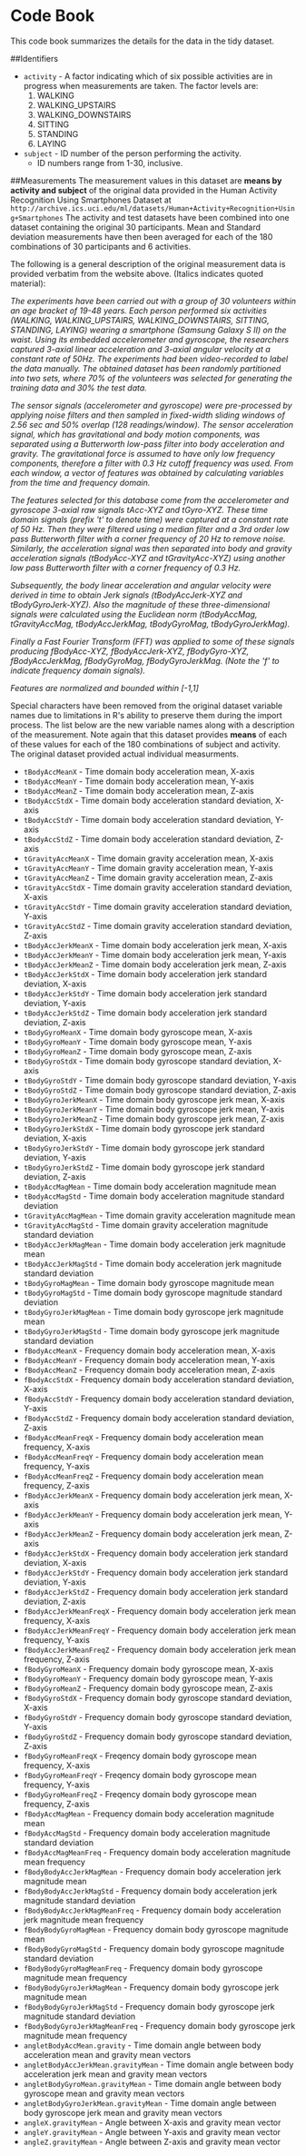 # Code Book
This code book summarizes the details for the data in the tidy dataset.

##Identifiers
* `activity` - A factor indicating which of six possible activities are in progress when measurements are taken. The factor levels are:
     1. WALKING
     2. WALKING_UPSTAIRS
     3. WALKING_DOWNSTAIRS
     4. SITTING
     5. STANDING
     6. LAYING
* `subject` - ID number of the person performing the activity.
     * ID numbers range from 1-30, inclusive.

##Measurements
The measurement values in this dataset are **means by activity and subject** of the original data provided in the Human Activity Recognition Using Smartphones Dataset at `http://archive.ics.uci.edu/ml/datasets/Human+Activity+Recognition+Using+Smartphones`
The activity and test datasets have been combined into one dataset containing the original 30 participants. Mean and Standard deviation measurements have then been averaged for each of the 180 combinations of 30 participants and 6 activities.

The following is a general description of the original measurement data is provided verbatim from the website above. (Italics indicates quoted material):

*The experiments have been carried out with a group of 30 volunteers within an age bracket of 19-48 years. Each person performed six activities (WALKING, WALKING_UPSTAIRS, WALKING_DOWNSTAIRS, SITTING, STANDING, LAYING) wearing a smartphone (Samsung Galaxy S II) on the waist. Using its embedded accelerometer and gyroscope, the researchers captured 3-axial linear acceleration and 3-axial angular velocity at a constant rate of 50Hz. The experiments had been video-recorded to label the data manually. The obtained dataset has been randomly partitioned into two sets, where 70% of the volunteers was selected for generating the training data and 30% the test data.* 

*The sensor signals (accelerometer and gyroscope) were pre-processed by applying noise filters and then sampled in fixed-width sliding windows of 2.56 sec and 50% overlap (128 readings/window). The sensor acceleration signal, which has gravitational and body motion components, was separated using a Butterworth low-pass filter into body acceleration and gravity. The gravitational force is assumed to have only low frequency components, therefore a filter with 0.3 Hz cutoff frequency was used. From each window, a vector of features was obtained by calculating variables from the time and frequency domain.*

*The features selected for this database come from the accelerometer and gyroscope 3-axial raw signals tAcc-XYZ and tGyro-XYZ. These time domain signals (prefix 't' to denote time) were captured at a constant rate of 50 Hz. Then they were filtered using a median filter and a 3rd order low pass Butterworth filter with a corner frequency of 20 Hz to remove noise. Similarly, the acceleration signal was then separated into body and gravity acceleration signals (tBodyAcc-XYZ and tGravityAcc-XYZ) using another low pass Butterworth filter with a corner frequency of 0.3 Hz.*

*Subsequently, the body linear acceleration and angular velocity were derived in time to obtain Jerk signals (tBodyAccJerk-XYZ and tBodyGyroJerk-XYZ). Also the magnitude of these three-dimensional signals were calculated using the Euclidean norm (tBodyAccMag, tGravityAccMag, tBodyAccJerkMag, tBodyGyroMag, tBodyGyroJerkMag).*

*Finally a Fast Fourier Transform (FFT) was applied to some of these signals producing fBodyAcc-XYZ, fBodyAccJerk-XYZ, fBodyGyro-XYZ, fBodyAccJerkMag, fBodyGyroMag, fBodyGyroJerkMag. (Note the 'f' to indicate frequency domain signals).*

*Features are normalized and bounded within [-1,1]*

Special characters have been removed from the original dataset variable names due to limitations in R's ability to preserve them during the import process. The list below are the new variable names along with a description of the measurement. Note again that this dataset provides **means** of each of these values for each of the 180 combinations of subject and activity. The original dataset provided actual individual measurments.

* `tBodyAccMeanX` - Time domain body acceleration mean, X-axis
* `tBodyAccMeanY` - Time domain body acceleration mean, Y-axis
* `tBodyAccMeanZ` - Time domain body acceleration mean, Z-axis
* `tBodyAccStdX` - Time domain body acceleration standard deviation, X-axis
* `tBodyAccStdY` - Time domain body acceleration standard deviation, Y-axis
* `tBodyAccStdZ` - Time domain body acceleration standard deviation, Z-axis
* `tGravityAccMeanX` - Time domain gravity acceleration mean, X-axis
* `tGravityAccMeanY` - Time domain gravity acceleration mean, Y-axis
* `tGravityAccMeanZ` - Time domain gravity acceleration mean, Z-axis
* `tGravityAccStdX` - Time domain gravity acceleration standard deviation, X-axis
* `tGravityAccStdY` - Time domain gravity acceleration standard deviation, Y-axis
* `tGravityAccStdZ` - Time domain gravity acceleration standard deviation, Z-axis
* `tBodyAccJerkMeanX` - Time domain body acceleration jerk mean, X-axis
* `tBodyAccJerkMeanY` - Time domain body acceleration jerk mean, Y-axis
* `tBodyAccJerkMeanZ` - Time domain body acceleration jerk mean, Z-axis
* `tBodyAccJerkStdX` - Time domain body acceleration jerk standard deviation, X-axis
* `tBodyAccJerkStdY` - Time domain body acceleration jerk standard deviation, Y-axis
* `tBodyAccJerkStdZ` - Time domain body acceleration jerk standard deviation, Z-axis
* `tBodyGyroMeanX` - Time domain body gyroscope mean, X-axis
* `tBodyGyroMeanY` - Time domain body gyroscope mean, Y-axis
* `tBodyGyroMeanZ` - Time domain body gyroscope mean, Z-axis
* `tBodyGyroStdX` - Time domain body gyroscope standard deviation, X-axis
* `tBodyGyroStdY` - Time domain body gyroscope standard deviation, Y-axis
* `tBodyGyroStdZ` - Time domain body gyroscope standard deviation, Z-axis
* `tBodyGyroJerkMeanX` - Time domain body gyroscope jerk mean, X-axis
* `tBodyGyroJerkMeanY` - Time domain body gyroscope jerk mean, Y-axis
* `tBodyGyroJerkMeanZ` - Time domain body gyroscope jerk mean, Z-axis
* `tBodyGyroJerkStdX` - Time domain body gyroscope jerk standard deviation, X-axis
* `tBodyGyroJerkStdY` - Time domain body gyroscope jerk standard deviation, Y-axis
* `tBodyGyroJerkStdZ` - Time domain body gyroscope jerk standard deviation, Z-axis
* `tBodyAccMagMean` - Time domain body acceleration magnitude mean
* `tBodyAccMagStd` - Time domain body acceleration magnitude standard deviation
* `tGravityAccMagMean` - Time domain gravity acceleration magnitude mean
* `tGravityAccMagStd` - Time domain gravity acceleration magnitude standard deviation
* `tBodyAccJerkMagMean` - Time domain body acceleration jerk magnitude mean
* `tBodyAccJerkMagStd` - Time domain body acceleration jerk magnitude standard deviation
* `tBodyGyroMagMean` - Time domain body gyroscope magnitude mean
* `tBodyGyroMagStd` - Time domain body gyroscope magnitude standard deviation
* `tBodyGyroJerkMagMean` - Time domain body gyroscope jerk magnitude mean
* `tBodyGyroJerkMagStd` - Time domain body gyroscope jerk magnitude standard deviation
* `fBodyAccMeanX` - Frequency domain body acceleration mean, X-axis
* `fBodyAccMeanY` - Frequency domain body acceleration mean, Y-axis
* `fBodyAccMeanZ` - Frequency domain body acceleration mean, Z-axis
* `fBodyAccStdX` - Frequency domain body acceleration standard deviation, X-axis
* `fBodyAccStdY` - Frequency domain body acceleration standard deviation, Y-axis
* `fBodyAccStdZ` - Frequency domain body acceleration standard deviation, Z-axis
* `fBodyAccMeanFreqX` - Frequency domain body acceleration mean frequency, X-axis
* `fBodyAccMeanFreqY` - Frequency domain body acceleration mean frequency, Y-axis
* `fBodyAccMeanFreqZ` - Frequency domain body acceleration mean frequency, Z-axis
* `fBodyAccJerkMeanX` - Frequency domain body acceleration jerk mean, X-axis
* `fBodyAccJerkMeanY` - Frequency domain body acceleration jerk mean, Y-axis
* `fBodyAccJerkMeanZ` - Frequency domain body acceleration jerk mean, Z-axis
* `fBodyAccJerkStdX` - Frequency domain body acceleration jerk standard deviation, X-axis
* `fBodyAccJerkStdY` - Frequency domain body acceleration jerk standard deviation, Y-axis
* `fBodyAccJerkStdZ` - Frequency domain body acceleration jerk standard deviation, Z-axis
* `fBodyAccJerkMeanFreqX` - Frequency domain body acceleration jerk mean frequency, X-axis
* `fBodyAccJerkMeanFreqY` - Frequency domain body acceleration jerk mean frequency, Y-axis
* `fBodyAccJerkMeanFreqZ` - Frequency domain body acceleration jerk mean frequency, Z-axis
* `fBodyGyroMeanX` - Frequency domain body gyroscope mean, X-axis
* `fBodyGyroMeanY` - Frequency domain body gyroscope mean, Y-axis
* `fBodyGyroMeanZ` - Frequency domain body gyroscope mean, Z-axis
* `fBodyGyroStdX` - Frequency domain body gyroscope standard deviation, X-axis
* `fBodyGyroStdY` - Frequency domain body gyroscope standard deviation, Y-axis
* `fBodyGyroStdZ` - Frequency domain body gyroscope standard deviation, Z-axis
* `fBodyGyroMeanFreqX` - Freqency domain body gyroscope mean frequency, X-axis
* `fBodyGyroMeanFreqY` - Freqency domain body gyroscope mean frequency, Y-axis
* `fBodyGyroMeanFreqZ` - Freqency domain body gyroscope mean frequency, Z-axis
* `fBodyAccMagMean` - Frequency domain body acceleration magnitude mean
* `fBodyAccMagStd` - Frequency domain body acceleration magnitude standard deviation
* `fBodyAccMagMeanFreq` - Frequency domain body acceleration magnitude mean frequency
* `fBodyBodyAccJerkMagMean` - Frequency domain body acceleration jerk magnitude mean
* `fBodyBodyAccJerkMagStd` - Frequency domain body acceleration jerk magnitude standard deviation
* `fBodyBodyAccJerkMagMeanFreq` - Frequency domain body acceleration jerk magnitude mean frequency
* `fBodyBodyGyroMagMean` - Frequency domain body gyroscope magnitude mean
* `fBodyBodyGyroMagStd` - Frequency domain body gyroscope magnitude standard deviation
* `fBodyBodyGyroMagMeanFreq` - Frequency domain body gyroscope magnitude mean frequency
* `fBodyBodyGyroJerkMagMean` - Frequency domain body gyroscope jerk magnitude mean
* `fBodyBodyGyroJerkMagStd` - Frequency domain body gyroscope jerk magnitude standard deviation
* `fBodyBodyGyroJerkMagMeanFreq` - Frequency domain body gyroscope jerk magnitude mean frequency
* `angletBodyAccMean.gravity` - Time domain angle between body acceleration mean and gravity mean vectors
* `angletBodyAccJerkMean.gravityMean` - Time domain angle between body acceleration jerk mean and gravity mean vectors
* `angletBodyGyroMean.gravityMean` - Time domain angle between body gyroscope mean and gravity mean vectors
* `angletBodyGyroJerkMean.gravityMean` - Time domain angle between body gyroscope jerk mean and gravity mean vectors
* `angleX.gravityMean` - Angle between X-axis and gravity mean vector
* `angleY.gravityMean` - Angle between Y-axis and gravity mean vector
* `angleZ.gravityMean` - Angle between Z-axis and gravity mean vector
